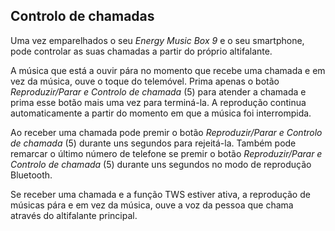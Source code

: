 ## Controlo de chamadas

Uma vez emparelhados o seu *Energy Music Box 9* e o seu smartphone, pode controlar as suas chamadas a partir do próprio altifalante.

A música que está a ouvir pára no momento que recebe uma chamada e em vez da música, ouve o toque do telemóvel. Prima apenas o botão *Reproduzir/Parar e Controlo de chamada* (5) para atender a chamada e prima esse botão mais uma vez para terminá-la. A reprodução continua automaticamente a partir do momento em que a música foi interrompida.

Ao receber uma chamada pode premir o botão *Reproduzir/Parar e Controlo de chamada* (5) durante uns segundos para rejeitá-la. Também pode remarcar o último número de telefone se premir o botão *Reproduzir/Parar e Controlo de chamada* (5) durante uns segundos no modo de reprodução Bluetooth.

Se receber uma chamada e a função TWS estiver ativa, a reprodução de músicas pára e em vez da música, ouve a voz da pessoa que chama através do altifalante principal.

